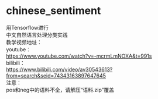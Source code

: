 # chinese_sentiment
用Tensorflow进行  
中文自然语言处理分类实践  
教学视频地址：  
youtube：  
https://www.youtube.com/watch?v=-mcrmLmNOXA&t=991s  
bilibili：  
https://www.bilibili.com/video/av30543613?from=search&seid=74343163897647645  
注意：  
pos和neg中的语料不全，请解压“语料.zip”覆盖
